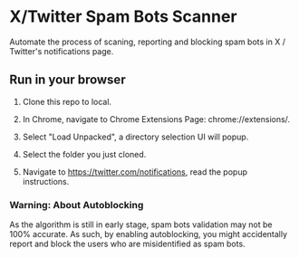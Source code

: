 # X/Twitter Spam Bots Scanner

Automate the process of scaning, reporting and blocking spam bots in X / Twitter's notifications page.

## Run in your browser

1. Clone this repo to local.

2. In Chrome, navigate to Chrome Extensions Page: chrome://extensions/.

3. Select "Load Unpacked", a directory selection UI will popup.

4. Select the folder you just cloned.

5. Navigate to https://twitter.com/notifications, read the popup instructions.

### Warning: About Autoblocking

As the algorithm is still in early stage, spam bots validation may not be 100% accurate. As such, by enabling autoblocking, you might accidentally report and block the users who are misidentified as spam bots.